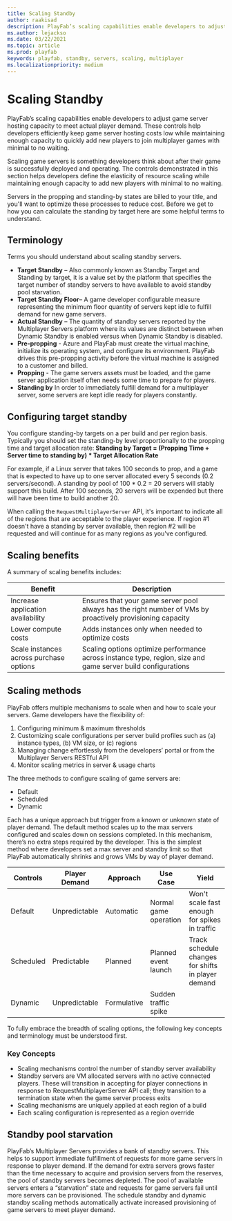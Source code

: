 ```yaml
---
title: Scaling Standby
author: raakisad
description: PlayFab’s scaling capabilities enable developers to adjust game server hosting capacity to meet actual player demand.
ms.author: lejackso
ms.date: 03/22/2021
ms.topic: article
ms.prod: playfab
keywords: playfab, standby, servers, scaling, multiplayer
ms.localizationpriority: medium
---
```


# Scaling Standby
 PlayFab’s scaling capabilities enable developers to adjust game server hosting capacity to meet actual player demand. These controls help developers efficiently keep game server hosting costs low while maintaining enough capacity to quickly add new players to join multiplayer games with minimal to no waiting.

Scaling game servers is something developers think about after their game is successfully deployed and operating.  The controls demonstrated in this section helps developers define the elasticity of resource scaling while 
maintaining enough capacity to add new players with minimal to no waiting.

Servers in the propping and standing-by states are billed to your title, and you'll want to optimize these processes to reduce cost. Before we get to how you can calculate the standing by target here are some helpful terms to understand. 

## Terminology
Terms you should understand about scaling standby servers.

- **Target Standby** – Also commonly known as Standby Target and Standing by target, it is a value set by the platform that specifies the target number of standby servers to have available to avoid standby pool starvation.
- **Target Standby Floor**– A game developer configurable measure representing the minimum floor quantity of servers kept idle to fulfill demand for new game servers.
- **Actual Standby** – The quantity of standby servers reported by the Multiplayer Servers platform where its values are distinct between when Dynamic Standby is enabled versus when Dynamic Standby is disabled.
- **Pre-propping** - Azure and PlayFab must create the virtual machine, initialize its operating system, and configure its environment. PlayFab drives this pre-propping activity before the virtual machine is assigned to a customer and billed.
- **Propping** - The game servers assets must be loaded, and the game server application itself often needs some time to prepare for players.
- **Standing by** In order to immediately fulfill demand for a multiplayer server, some servers are kept idle ready for players constantly.


## Configuring target standby
You configure standing-by targets on a per build and per region basis. Typically you should set the standing-by level proportionally to the propping time and target allocation rate: 
**Standing by Target = (Propping Time + Server time to standing by) * Target Allocation Rate** 

For example, if a Linux server that takes 100 seconds to prop, and a game that is expected to have up to one server allocated every 5 seconds (0.2 servers/second). A standing by pool of 100 * 0.2 = 20 servers will stably support this build. After 100 seconds, 20 servers will be expended but there will have been time to build another 20. 

When calling the `RequestMultiplayerServer` API, it's important to indicate all of the regions that are acceptable to the player experience. If region #1 doesn't have a standing by server available, then region #2 will be requested and will continue for as many regions as you've configured.

## Scaling benefits

A summary of scaling benefits includes:

| Benefit  | Description  |
|---|---|
| Increase application availability  | Ensures that your game server pool always has the right number of VMs by proactively provisioning capacity |
| Lower compute costs  | Adds instances only when needed to optimize costs  |
| Scale instances across purchase options | Scaling options optimize performance across instance type, region, size and game server build configurations |

## Scaling methods

PlayFab offers multiple mechanisms to scale when and how to scale your servers.  Game developers have the flexibility of:

1. Configuring minimum & maximum thresholds
2. Customizing scale configurations per server build profiles such as (a) instance types, (b) VM size, or (c) regions
3. Managing change effortlessly from the developers’ portal or from the Multiplayer Servers RESTful API
4. Monitor scaling metrics in server & usage charts

The three methods to configure scaling of game servers are:

- Default
- Scheduled
- Dynamic

Each has a unique approach but trigger from a known or unknown state of player demand. The default method scales up to the max servers configured and scales down on sessions completed. In this mechanism, there’s no extra steps required by the developer. This is the simplest method where developers set a max server and standby limit so that PlayFab automatically shrinks and grows VMs by way of player demand.

| Controls  | Player Demand | Approach | Use Case | Yield |
|---|---|---|---|---|
| Default | Unpredictable  | Automatic | Normal game operation | Won't scale fast enough for spikes in traffic |
| Scheduled | Predictable | Planned | Planned event launch | Track schedule changes for shifts in player demand |
| Dynamic   | Unpredictable | Formulative | Sudden traffic spike | |

To fully embrace the breadth of scaling options, the following key concepts and terminology must be understood first.

### Key Concepts

- Scaling mechanisms control the number of standby server availability
- Standby servers are VM allocated servers with no active connected players. These will transition in accepting for player connections in response to RequestMultiplayerServer API call; they transition to a termination state when the game server process exits 
- Scaling mechanisms are uniquely applied at each region of a build
- Each scaling configuration is represented as a region override

## Standby pool starvation

PlayFab’s Multiplayer Servers provides a bank of standby servers. This helps to support immediate fulfillment of requests for more game servers in response to player demand. If the demand for extra servers grows faster than the time necessary to acquire and provision servers from the reserves, the pool of standby servers becomes depleted. The pool of available servers enters a “starvation” state and requests for game servers fail until more servers can be provisioned. The schedule standby and dynamic standby scaling methods automatically activate increased provisioning of game servers to meet player demand.